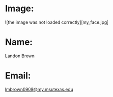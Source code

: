 
# Image:
![the image was not loaded correctly][my_face.jpg]

# Name:
Landon Brown 

# Email:
lmbrown0908@my.msutexas.edu

